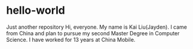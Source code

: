 # hello-world
Just another repository
Hi, everyone. My name is Kai Liu(Jayden). I came from China and plan to pursue my second Master Degree in Computer Science. I have worked for 13 years at China Mobile.
